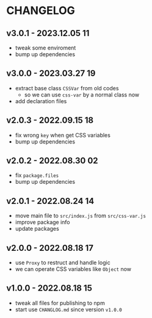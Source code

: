 # CHANGELOG

## v3.0.1 - 2023.12.05 11
* tweak some enviroment
* bump up dependencies

## v3.0.0 - 2023.03.27 19
* extract base class `CSSVar` from old codes
	* so we can use `css-var` by a normal class now
* add declaration files


## v2.0.3 - 2022.09.15 18
* fix wrong `key` when get CSS variables
* bump up dependencies

## v2.0.2 - 2022.08.30 02
* fix `package.files`
* bump up dependencies


## v2.0.1 - 2022.08.24 14
* move main file to `src/index.js` from `src/css-var.js`
* improve package info
* update packages


## v2.0.0 - 2022.08.18 17
* use `Proxy` to restruct and handle logic
* we can operate CSS variables like `Object` now


## v1.0.0 - 2022.08.18 15
* tweak all files for publishing to npm
* start use `CHANGLOG.md` since version `v1.0.0`
